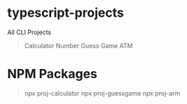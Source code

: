 # typescript-projects

All CLI Projects

> Calculator
> Number Guess Game
> ATM

# NPM Packages

> npx proj-calculator
> npx proj-guessgame
> npx proj-arm
